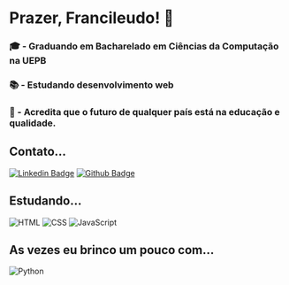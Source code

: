 # Prazer, Francileudo! 👋

### 🎓 - Graduando em Bacharelado em Ciências da Computação na UEPB
### 📚 - Estudando desenvolvimento web
### :book: - Acredita que o futuro de qualquer país está na educação e qualidade.

## Contato...

[![Linkedin Badge](https://img.shields.io/badge/-LinkedIn-blue?style=flat-square&logo=Linkedin&logoColor=white&link=https://www.linkedin.com/in/francileudo-oliveira/)](https://www.linkedin.com/in/francileudo-oliveira/)
[![Github Badge](https://img.shields.io/badge/-Github-000?style=flat-square&logo=Github&logoColor=white&link=https://github.com/fransilva0)](https://github.com/fransilva0)

## Estudando...

![HTML](https://img.shields.io/badge/HTML5-E34F26?style=for-the-badge&logo=html5&logoColor=white)
![CSS](https://img.shields.io/badge/CSS3-1572B6?style=for-the-badge&logo=css3&logoColor=white)
![JavaScript](https://img.shields.io/badge/JavaScript-F7DF1E?style=for-the-badge&logo=javascript&logoColor=black)

## As vezes eu brinco um pouco com...

![Python](https://img.shields.io/badge/Python-FFD43B?style=for-the-badge&logo=python&logoColor=darkgreen)
